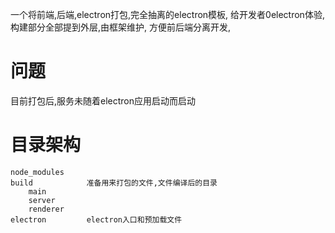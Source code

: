 一个将前端,后端,electron打包,完全抽离的electron模板,
给开发者0electron体验,构建部分全部提到外层,由框架维护,
方便前后端分离开发,

# 问题
目前打包后,服务未随着electron应用启动而启动
# 目录架构
```
node_modules
build            准备用来打包的文件,文件编译后的目录
    main 
    server        
    renderer
electron         electron入口和预加载文件
```